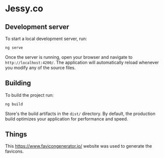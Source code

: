 # Jessy.co

## Development server

To start a local development server, run:

```bash
ng serve
```

Once the server is running, open your browser and navigate to `http://localhost:4200/`. 
The application will automatically reload whenever you modify any of the source files.

## Building

To build the project run:

```bash
ng build
```

Store's the build artifacts in the `dist/` directory.
By default, the production build optimizes your application for performance and speed.

## Things

This https://www.favicongenerator.io/ website was used to generate the favicons.

